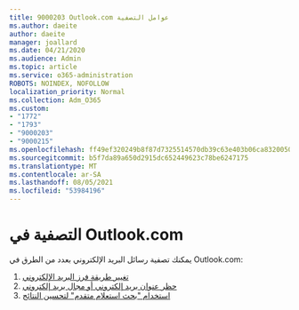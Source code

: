 ```yaml
---
title: 9000203 Outlook.com عوامل التصفية
ms.author: daeite
author: daeite
manager: joallard
ms.date: 04/21/2020
ms.audience: Admin
ms.topic: article
ms.service: o365-administration
ROBOTS: NOINDEX, NOFOLLOW
localization_priority: Normal
ms.collection: Adm_O365
ms.custom:
- "1772"
- "1793"
- "9000203"
- "9000215"
ms.openlocfilehash: ff49ef320249b8f87d7325514570db39c63e403b06ca8320050d2feb140bba6f
ms.sourcegitcommit: b5f7da89a650d2915dc652449623c78be6247175
ms.translationtype: MT
ms.contentlocale: ar-SA
ms.lasthandoff: 08/05/2021
ms.locfileid: "53984196"
---
```

# <a name="filtering-in-outlookcom"></a>التصفية في Outlook.com

يمكنك تصفية رسائل البريد الإلكتروني بعدد من الطرق في Outlook.com:

1. [تغيير طريقة فرز البريد الإلكتروني](https://support.office.com/article/e650ae23-b558-4fbf-bdd1-73268f6852b7?wt.mc_id=Office_Outlook_com_Alchemy)
2. [حظر عنوان بريد إلكتروني أو مجال بريد إلكتروني](https://support.office.com/article/afba1c94-77bb-4f50-8b85-057cf52f4d5e?wt.mc_id=Office_Outlook_com_Alchemy)
3. [استخدام "بحث استعلام متقدم" لتحسين النتائج](https://support.office.com/article/88108edf-028e-4306-b87e-7400bbb40aa7?wt.mc_id=Office_Outlook_com_Alchemy)